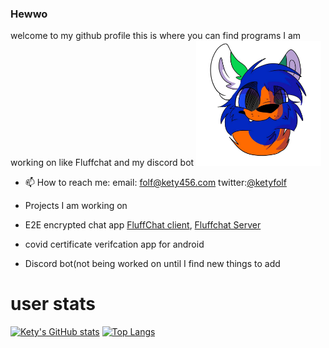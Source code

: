 ### Hewwo 
welcome to my github profile this is where you can find programs I am working on like Fluffchat and my discord bot
<img src="https://github.com/kety-folf/kety-folf/blob/main/IMG_0491%20(1).JPG" alt="drawing" width="200" height="200"/>
<!--
**kety-folf/kety-folf** is a ✨ _special_ ✨ repository because its `README.md` (this file) appears on your GitHub profile.
-->

- 📫 How to reach me: 
      email: [folf@kety456.com](mailto:folf@kety456.com) 
      twitter:[@ketyfolf](https://www.twitter.com/ketyfolf)

- Projects I am working on
- E2E encrypted chat app [FluffChat client](https://github.com/kety-folf/fluffchat-client),  [Fluffchat Server](https://github.com/kety-folf/fluffchat-Server)
- covid certificate verifcation app for android
- Discord bot(not being worked on until I find new things to add

# user stats
[![Kety's GitHub stats](https://github-readme-stats.vercel.app/api?username=kety-folf&count_private=true)](https://github.com/anuraghazra/github-readme-stats)
[![Top Langs](https://github-readme-stats.vercel.app/api/top-langs/?username=kety-folf&layout=compact)](https://github.com/anuraghazra/github-readme-stats)

<!--
![My scrobbles](https://lastfm-recently-played.vercel.app/api?user=KetyFolf)
-->
